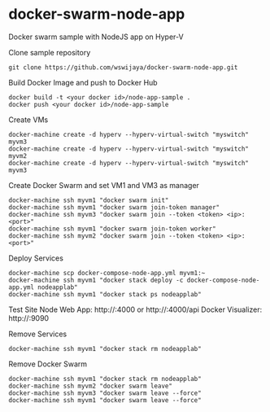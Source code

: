 # docker-swarm-node-app
Docker swarm sample with NodeJS app on Hyper-V

Clone sample repository
```
git clone https://github.com/wswijaya/docker-swarm-node-app.git
```

Build Docker Image and push to Docker Hub
```
docker build -t <your docker id>/node-app-sample .
docker push <your docker id>/node-app-sample
```

Create VMs
```
docker-machine create -d hyperv --hyperv-virtual-switch "myswitch" myvm3
docker-machine create -d hyperv --hyperv-virtual-switch "myswitch" myvm2
docker-machine create -d hyperv --hyperv-virtual-switch "myswitch" myvm3
```

Create Docker Swarm and set VM1 and VM3 as manager
```
docker-machine ssh myvm1 "docker swarm init"
docker-machine ssh myvm1 "docker swarm join-token manager"
docker-machine ssh myvm3 "docker swarm join --token <token> <ip>:<port>"
docker-machine ssh myvm1 "docker swarm join-token worker"
docker-machine ssh myvm2 "docker swarm join --token <token> <ip>:<port>"
```

Deploy Services
```
docker-machine scp docker-compose-node-app.yml myvm1:~
docker-machine ssh myvm1 "docker stack deploy -c docker-compose-node-app.yml nodeapplab"
docker-machine ssh myvm1 "docker stack ps nodeapplab"
```

Test Site
Node Web App: http://<ip>:4000 or http://<ip>:4000/api
Docker Visualizer: http://<ip>:9090

Remove Services
```
docker-machine ssh myvm1 "docker stack rm nodeapplab"
```

Remove Docker Swarm
```
docker-machine ssh myvm1 "docker stack rm nodeapplab"
docker-machine ssh myvm2 "docker swarm leave"
docker-machine ssh myvm3 "docker swarm leave --force"
docker-machine ssh myvm1 "docker swarm leave --force"
```
